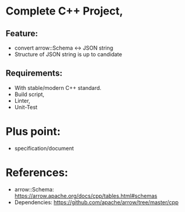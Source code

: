 # Complete C++ Project,
 
## Feature:
- convert arrow::Schema <-> JSON string
- Structure of JSON string is up to candidate
 
## Requirements:
- With stable/modern C++ standard.
- Build script,
- Linter,
- Unit-Test
 
# Plus point:
- specification/document
 
# References:
- arrow::Schema: https://arrow.apache.org/docs/cpp/tables.html#schemas
- Dependencies: https://github.com/apache/arrow/tree/master/cpp